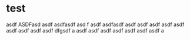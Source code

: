 # test
asdf
 ASDFasd asdf
asdfasdf
asd f
asdf
asdfasdf
asdf
asdf
asdf
asdf
asdf
asdf
asdf
asdf
asdf
dfgsdf a
asdf asdf asdf  asdf asdf  asdf asdf a
